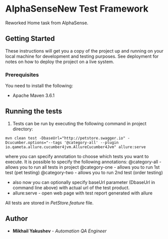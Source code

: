 # AlphaSenseNew Test Framework

Reworked Home task from AlphaSense.

## Getting Started

These instructions will get you a copy of the project up and running on your local machine for development and testing purposes. See deployment for notes on how to deploy the project on a live system.

### Prerequisites

You need to install the following:
- Apache Maven 3.6.1

## Running the tests

1. Tests can be run by executing the following command in project directory:
```
mvn clean test -DbaseUrl="http://petstore.swagger.io" -Dcucumber.options="--tags '@category-all' --plugin io.qameta.allure.cucumber4jvm.AllureCucumber4Jvm" allure:serve
```
where you can specify annotation to choose which tests you want to execute. It is possible to specify the following annotations:
@category-all - allows you to run all tests in project
@category-one - allows you to run 1st test (pet testing)
@category-two - allows you to run 2nd test (order testing)

- also now you can optionally specify baseUrl parameter (DbaseUrl in command line above) with actual url of the test product.
- allure:serve - open web page with test report generated with allure

All tests are stored in _PetStore.feature_ file.

## Author

* **Mikhail Yakushev** - *Automation QA Engineer*
